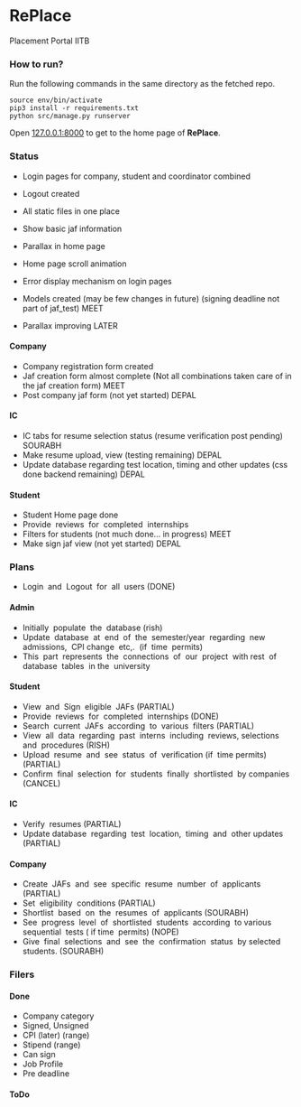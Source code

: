# RePlace
Placement Portal IITB
### How to run?
Run the following commands in the same directory as the fetched repo.
```
source env/bin/activate
pip3 install -r requirements.txt
python src/manage.py runserver
```
Open [127.0.0.1:8000](http://127.0.0.1:8000/) to get to the home page of **RePlace**.

 
### Status 
- Login pages for company, student and coordinator combined
- Logout created
- All static files in one place
- Show basic jaf information 
- Parallax in home page
- Home page scroll animation
- Error display mechanism on login pages

- Models created (may be few changes in future) (signing deadline not part of jaf_test) MEET
- Parallax improving LATER

#### Company
- Company registration form created 
- Jaf creation form almost complete (Not all combinations taken care of in the jaf creation form) MEET
- Post company jaf form (not yet started) DEPAL

#### IC
- IC tabs for resume selection status (resume verification post pending) SOURABH
- Make resume upload, view (testing remaining) DEPAL
- Update​ database​ regarding​ ​test​​ location,​​ timing​ ​and​​ other​ updates (css done backend remaining) DEPAL

#### Student
- Student Home page done
- Provide​ ​ reviews​ ​ for​ ​ completed​ ​ internships
- Filters for students (not much done... in progress) MEET
- Make sign jaf view (not yet started) DEPAL

### Plans 
- Login​ ​ and​ ​ Logout​ ​ for​ ​ all​ ​ users (DONE)

#### Admin
- Initially​ ​ populate​ ​ the​ ​ database (rish)
- Update​ ​ database​ ​ at​ ​ end​ ​ of​ ​ the​ ​ semester/year​ ​ regarding​ ​ new​ ​ admissions,​ ​ CPI change​ ​ etc,.​ ​ (if​ ​ time​ ​ permits)
- This​ ​ part​ ​ represents​ ​ the​ ​ connections​ ​ of​ ​ our​ ​ project​ ​ with​ ​ rest​ ​ of​ ​ database​ ​ tables​ ​ in the​ ​ university

#### Student
- View​ ​ and​ ​ Sign​ ​ eligible​ ​ JAFs (PARTIAL)
- Provide​ ​ reviews​ ​ for​ ​ completed​ ​ internships (DONE)
- Search​ ​ current​ ​ JAFs​ ​ according​ ​ to​ ​ various​ ​ filters (PARTIAL)
- View​ ​ all​ ​ data​ ​ regarding​ ​ past​ ​ interns​ ​ including​ ​ reviews,​ ​ selections​ ​ and​ ​ procedures (RISH)
- Upload​ ​ resume​ ​ and​ ​ see​ ​ status​ ​ of​ ​ verification​ (if​ ​ time​ ​ permits) (PARTIAL)
- Confirm​ ​ final​ ​ selection​ ​ for​ ​ students​ ​ finally​ ​ shortlisted​ ​ by​ ​ companies (CANCEL)


#### IC
- Verify​ ​ resumes (PARTIAL)
- Update​ database​ ​ regarding​ ​ test​ ​ location,​ ​ timing​ ​ and​ ​ other​ ​ updates (PARTIAL)

#### Company
- Create​ ​ JAFs​ ​ and​ ​ see​ ​ specific​ ​ resume​ ​ number​ ​ of​ ​ applicants (PARTIAL)
- Set​ ​ eligibility​ ​ conditions (PARTIAL)
- Shortlist​ ​ based​ ​ on​ ​ the​ ​ resumes​ ​ of​ ​ applicants (SOURABH)
- See​ ​ progress​ ​ level​ ​ of​ ​ shortlisted​ ​ students​ ​ according​ ​ to​ ​ various​ ​ sequential​ ​ tests​ ( ​if time​ ​ permits) (NOPE)
- Give​ ​ final​ ​ selections​ ​ and​ ​ see​ ​ the​ ​ confirmation​ ​ status​ ​ by​ ​ selected​ ​ students. (SOURABH)


### Filers 

#### Done
- Company category
- Signed, Unsigned
- CPI (later) (range)
- Stipend (range)
- Can sign
- Job Profile
- Pre deadline

#### ToDo